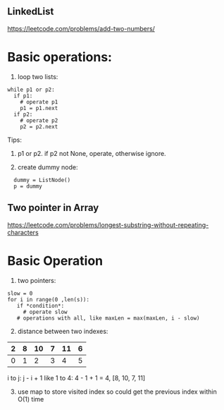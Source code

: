 ## LinkedList 

https://leetcode.com/problems/add-two-numbers/

# Basic operations: 

1. loop two lists: 
```
while p1 or p2: 
  if p1:
    # operate p1
    p1 = p1.next
  if p2: 
    # operate p2
    p2 = p2.next
```
Tips: 
1.  p1 or p2. if p2 not None, operate, otherwise ignore.

2. create dummy node: 
```
  dummy = ListNode()
  p = dummy
```

## Two pointer in Array

https://leetcode.com/problems/longest-substring-without-repeating-characters

# Basic Operation 
1. two pointers:

 ```
 slow = 0
 for i in range(0 ,len(s)):
    if *condition*:
      # operate slow
    # operations with all, like maxLen = max(maxLen, i - slow)
 ```
 
 2. distance between two indexes: 
 
| 2 | 8 | 10 | 7 | 11 | 6 |
|---|---|----|---|----|---|
| 0 | 1 |  2 | 3 |  4 | 5 |

i to j: j - i + 1 
like 1 to 4: 4 - 1 + 1 = 4, [8, 10, 7, 11]

3. use map to store visited index so could get the previous index within O(1) time
